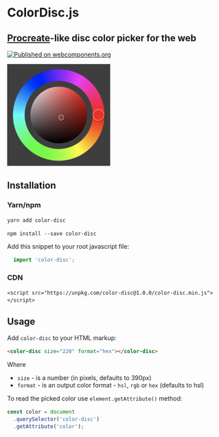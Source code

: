 # ColorDisc.js
## [Procreate](https://procreate.art/)-like disc color picker for the web

[![Published on webcomponents.org](https://img.shields.io/badge/webcomponents.org-published-blue.svg)](https://www.webcomponents.org/element/afternoon2/color-disc)

<p style="width: 240px; height: auto;">
  <img src="https://github.com/afternoon2/color-disc/blob/assets/color-disc.png?raw=true" alt="Color Disc Screen" />
</p>

## Installation

### Yarn/npm

`yarn add color-disc`

`npm install --save color-disc`

Add this snippet to your root javascript file:

```javascript
  import 'color-disc';
```

### CDN
`<script src="https://unpkg.com/color-disc@1.0.0/color-disc.min.js"></script>`

## Usage

Add `color-disc` to your HTML markup:

```html
<color-disc size="220" format="hex"></color-disc>
```

Where

- `size` - is a number (in pixels, defaults to 390px)
- `format` - is an output color format - `hsl`, `rgb` or `hex` (defaults to hsl)

To read the picked color use `element.getAttribute()` method:

```javascript
const color = document
  .querySelector('color-disc')
  .getAttribute('color');
```